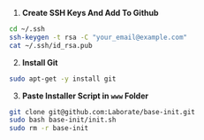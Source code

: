 1. **Create SSH Keys And Add To Github**
  ```bash
  cd ~/.ssh
  ssh-keygen -t rsa -C "your_email@example.com"
  cat ~/.ssh/id_rsa.pub
  ```

2. **Install Git**
  ```bash
  sudo apt-get -y install git
  ```

3. **Paste Installer Script in ```www``` Folder**
  ```bash
  git clone git@github.com:Laborate/base-init.git
  sudo bash base-init/init.sh
  sudo rm -r base-init
  ```
